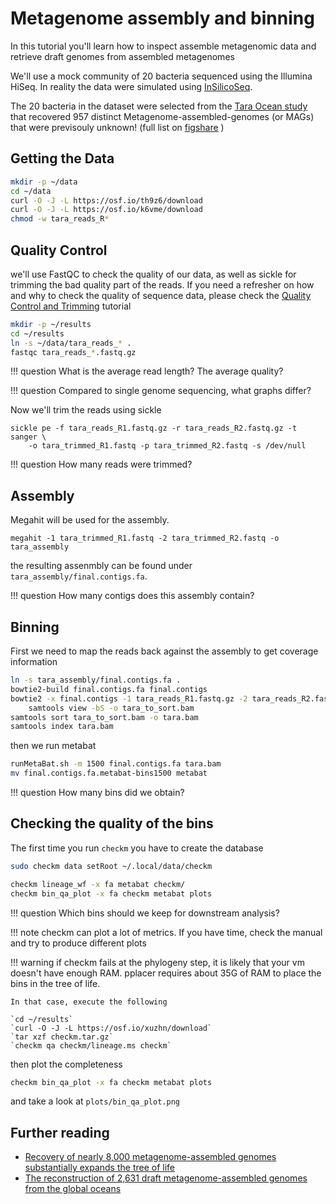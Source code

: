 # Metagenome assembly and binning

In this tutorial you'll learn how to inspect assemble metagenomic data and retrieve draft genomes from assembled metagenomes

We'll use a mock community of 20 bacteria sequenced using the Illumina HiSeq.
In reality the data were simulated using [InSilicoSeq](http://insilicoseq.readthedocs.io).

The 20 bacteria in the dataset were selected from the [Tara Ocean study](http://ocean-microbiome.embl.de/companion.html) that recovered 957 distinct Metagenome-assembled-genomes (or MAGs) that were previsouly unknown! (full list on [figshare](https://figshare.com/articles/TARA-NON-REDUNDANT-MAGs/4902923/1) )

## Getting the Data

```bash
mkdir -p ~/data
cd ~/data
curl -O -J -L https://osf.io/th9z6/download
curl -O -J -L https://osf.io/k6vme/download
chmod -w tara_reads_R*
```

## Quality Control

we'll use FastQC to check the quality of our data, as well as sickle for trimming the bad quality part of the reads.
If you need a refresher on how and why to check the quality of sequence data, please check the [Quality Control and Trimming](qc) tutorial

```bash
mkdir -p ~/results
cd ~/results
ln -s ~/data/tara_reads_* .
fastqc tara_reads_*.fastq.gz
```

!!! question
    What is the average read length? The average quality?

!!! question
    Compared to single genome sequencing, what graphs differ?


Now we'll trim the reads using sickle

```
sickle pe -f tara_reads_R1.fastq.gz -r tara_reads_R2.fastq.gz -t sanger \
    -o tara_trimmed_R1.fastq -p tara_trimmed_R2.fastq -s /dev/null
```

!!! question
    How many reads were trimmed?

## Assembly

Megahit will be used for the assembly.

```
megahit -1 tara_trimmed_R1.fastq -2 tara_trimmed_R2.fastq -o tara_assembly
```

the resulting assenmbly can be found under `tara_assembly/final.contigs.fa`.

!!! question
    How many contigs does this assembly contain?

## Binning

First we need to map the reads back against the assembly to get coverage information

```bash
ln -s tara_assembly/final.contigs.fa .
bowtie2-build final.contigs.fa final.contigs
bowtie2 -x final.contigs -1 tara_reads_R1.fastq.gz -2 tara_reads_R2.fastq.gz | \
    samtools view -bS -o tara_to_sort.bam
samtools sort tara_to_sort.bam -o tara.bam
samtools index tara.bam
```

then we run metabat

```bash
runMetaBat.sh -m 1500 final.contigs.fa tara.bam
mv final.contigs.fa.metabat-bins1500 metabat
```

!!! question
    How many bins did we obtain?

## Checking the quality of the bins

The first time you run `checkm` you have to create the database

```bash
sudo checkm data setRoot ~/.local/data/checkm
```

```bash
checkm lineage_wf -x fa metabat checkm/
checkm bin_qa_plot -x fa checkm metabat plots
```

!!! question
    Which bins should we keep for downstream analysis?

!!! note
    checkm can plot a lot of metrics. If you have time, check the manual
    and try to produce different plots


!!! warning
    if checkm fails at the phylogeny step, it is likely that your vm doesn't have enough RAM.
    pplacer requires about 35G of RAM to place the bins in the tree of life.

    In that case, execute the following

    `cd ~/results`  
    `curl -O -J -L https://osf.io/xuzhn/download`  
    `tar xzf checkm.tar.gz`  
    `checkm qa checkm/lineage.ms checkm`  

then plot the completeness

```bash
checkm bin_qa_plot -x fa checkm metabat plots
```

and take a look at `plots/bin_qa_plot.png`

## Further reading

* [Recovery of nearly 8,000 metagenome-assembled genomes substantially expands the tree of life](https://www.nature.com/articles/s41564-017-0012-7)
* [The reconstruction of 2,631 draft metagenome-assembled genomes from the global oceans](https://www.nature.com/articles/sdata2017203)
